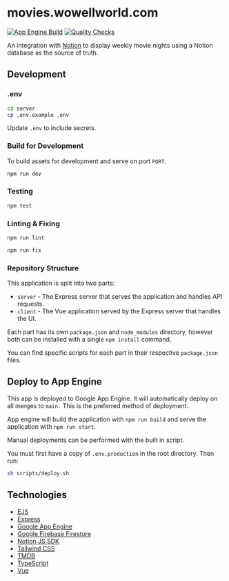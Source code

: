 # movies.wowellworld.com
[![App Engine Build](https://github.com/JHWelch/movies.wowellworld.com/actions/workflows/deploy-to-app-engine.yml/badge.svg)](https://github.com/JHWelch/movies.wowellworld.com/deployments)
[![Quality Checks](https://github.com/JHWelch/movies.wowellworld.com/actions/workflows/qc-check.yml/badge.svg)](https://github.com/JHWelch/movies.wowellworld.com/actions/workflows/qc-check.yml)

An integration with [Notion](https://notion.so) to display weekly movie nights using a Notion database as the source of truth.

## Development

### .env

```sh
cd server
cp .env.example .env
```

Update `.env` to include secrets.

### Build for Development

To build assets for development and serve on port `PORT`.

```sh
npm run dev
```

### Testing

```sh
npm test
```

### Linting & Fixing

```sh
npm run lint
```

```sh
npm run fix
```

### Repository Structure

This application is split into two parts:

- `server` - The Express server that serves the application and handles API requests.
- `client` - The Vue application served by the Express server that handles the UI.

Each part has its own `package.json` and `node_modules` directory, however both can be installed with a single `npm install` command.

You can find specific scripts for each part in their respective `package.json` files.

## Deploy to App Engine

This app is deployed to Google App Engine. It will automatically deploy on all merges to `main.` This is the preferred method of deployment.

App engine will build the application with `npm run build` and serve the application with `npm run start`.

Manual deployments can be performed with the built in script.

You must first have a copy of `.env.production` in the root directory. Then run:

```sh
sh scripts/deploy.sh
```

## Technologies

- [EJS](https://ejs.co/)
- [Express](https://expressjs.com/)
- [Google App Engine](https://cloud.google.com/appengine)
- [Google Firebase Firestore](https://firebase.google.com/docs/firestore)
- [Notion JS SDK](https://github.com/makenotion/notion-sdk-js)
- [Tailwind CSS](https://tailwindcss.com/)
- [TMDB](https://developer.themoviedb.org/docs)
- [TypeScript](https://www.typescriptlang.org/)
- [Vue](https://vuejs.org/)
